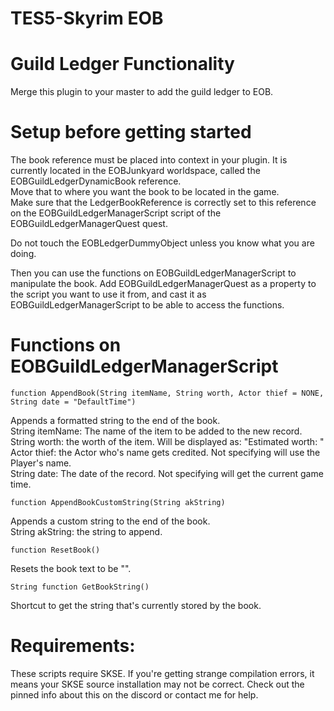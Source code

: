 # TES5-Skyrim EOB
# Guild Ledger Functionality

Merge this plugin to your master to add the guild ledger to EOB.<br/>
# Setup before getting started  
The book reference must be placed into context in your plugin. It is currently located in the EOBJunkyard worldspace, called the EOBGuildLedgerDynamicBook reference.<br/>
Move that to where you want the book to be located in the game.<br/>
Make sure that the LedgerBookReference is correctly set to this reference on the EOBGuildLedgerManagerScript script of the EOBGuildLedgerManagerQuest quest.

Do not touch the EOBLedgerDummyObject unless you know what you are doing.

Then you can use the functions on EOBGuildLedgerManagerScript to manipulate the book. Add EOBGuildLedgerManagerQuest as a property to the script you want to use it from, and cast it as EOBGuildLedgerManagerScript to be able to access the functions.

# Functions on EOBGuildLedgerManagerScript
```
function AppendBook(String itemName, String worth, Actor thief = NONE, String date = "DefaultTime")
```
Appends a formatted string to the end of the book.<br/>
String itemName: The name of the item to be added to the new record.<br/>
String worth: the worth of the item. Will be displayed as: "Estimated worth: <worth>"<br/>
Actor thief: the Actor who's name gets credited. Not specifying will use the Player's name.<br/>
String date: The date of the record. Not specifying will get the current game time.<br/>
  
```
function AppendBookCustomString(String akString)
 ```
Appends a custom string to the end of the book.<br/>
String akString: the string to append.<br/>

```
function ResetBook()
```
Resets the book text to be "".

```
String function GetBookString()
```
Shortcut to get the string that's currently stored by the book.


# Requirements:
These scripts require SKSE. If you're getting strange compilation errors, it means your SKSE source installation may not be correct. Check out the pinned info about this on the discord or contact me for help.
  
